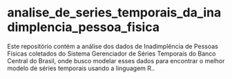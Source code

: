 # analise_de_series_temporais_da_inadimplencia_pessoa_fisica
Este repositório contém a análise dos dados de Inadimplência de Pessoas Físicas coletados do Sistema Gerenciador de Séries Temporais do Banco Central do Brasil, onde busco modelar esses dados para encontrar o melhor modelo de séries temporais usando a linguagem R..
